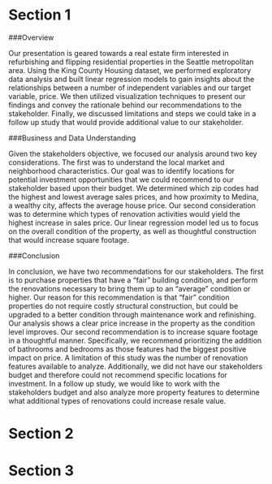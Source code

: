 # Section 1
###Overview
 
Our presentation is geared towards a real estate firm interested in refurbishing and flipping residential properties in the Seattle metropolitan area. Using the King County Housing dataset, we performed exploratory data analysis and built linear regression models to gain insights about the relationships between a number of independent variables and our target variable, price. We then utilized visualization techniques to present our findings and convey the rationale behind our recommendations to the stakeholder. Finally, we discussed limitations and steps we could take in a follow up study that would provide additional value to our stakeholder.  


###Business and Data Understanding

Given the stakeholders objective, we focused our analysis around two key considerations. The first was to understand the local market and neighborhood characteristics. Our goal was to identify locations for potential investment opportunities that we could recommend to our stakeholder based upon their budget. We determined which zip codes had the highest and lowest average sales prices, and how proximity to Medina, a wealthy city, affects the average house price. Our second consideration was to determine which types of renovation activities would yield the highest increase in sales price. Our linear regression model led us to focus on the overall condition of the property, as well as thoughtful construction that would increase square footage. 


###Conclusion

In conclusion, we have two recommendations for our stakeholders. The first is to purchase properties that have a “fair” building condition, and perform the renovations necessary to bring them up to an “average” condition or higher. Our reason for this recommendation is that “fair” condition properties do not require costly structural construction, but could be upgraded to a better condition through maintenance work and refinishing. Our analysis shows a clear price increase in the property as the condition level improves. Our second recommendation is to increase square footage in a thoughtful manner. Specifically, we recommend prioritizing the addition of bathrooms and bedrooms as those features had the biggest positive impact on price. A limitation of this study was the number of renovation features available to analyze. Additionally, we did not have our stakeholders budget and therefore could not recommend specific locations for investment. In a follow up study, we would like to work with the stakeholders budget and also analyze more property features to determine what additional types of renovations could increase resale value.


# Section 2

# Section 3